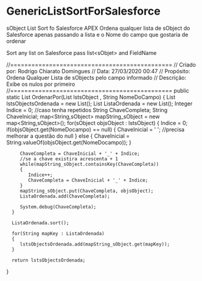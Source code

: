 # GenericListSortForSalesforce
sObject List Sort fo Salesforce APEX  Ordena qualquer lista de sObject do Salesforce apenas passando a lista e o Nome do campo que gostaria de ordenar  

Sort any list on Salesforce pass list&lt;sObjet> and FieldName


//==============================================
   // Criado por: Rodrigo Chiarato Domingues
   // Data: 27/03/2020 00:47
   // Propósito: Ordena Qualquer Lista de sObjects pelo campo informado
   // Descrição: Exibe os nulos por primeiro
   //==============================================
   public static List<sObject> OrdenarPor(List<sObject> lstsObject , String NomeDoCampo)
   {
      List<sObject> lstsObjectsOrdenada = new List<sObject>();
      List<String> ListaOrdenada = new List<String>();
      Integer Indice = 0; //caso tenha repetidos
      String ChaveCompleta;
      String ChaveInicial;
      map<String,sObject> mapString_sObject = new map<String,sObject>();
      for(sObject objsObject : lstsObject)
      {
         Indice = 0;
         if(objsObject.get(NomeDocampo) == null)
         {
            ChaveInicial = ' '; //precisa melhorar a questão do null
         }
         else
         {
            ChaveInicial = String.valueOf(objsObject.get(NomeDocampo));
         }

         ChaveCompleta = ChaveInicial + '_' + Indice;
         //se a chave existira acrescenta + 1
         while(mapString_sObject.containsKey(ChaveCompleta))
         {
            Indice++;
            ChaveCompleta = ChaveInicial + '_' + Indice;
         }
         mapString_sObject.put(ChaveCompleta, objsObject);
         ListaOrdenada.add(ChaveCompleta);

         System.debug(ChaveCompleta);
      }

      ListaOrdenada.sort();

      for(String mapKey : ListaOrdenada)
      {
         lstsObjectsOrdenada.add(mapString_sObject.get(mapKey));
      }

      return lstsObjectsOrdenada;
   }
